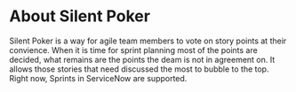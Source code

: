 # About Silent Poker
Silent Poker is a way for agile team members to vote on story points at their convience. When it is time for sprint planning most of the points are decided, what remains are the points the deam is not in agreement on. 
It allows those stories that need discussed the most to bubble to the top. Right now, Sprints in ServiceNow are supported.  
